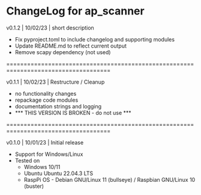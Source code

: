 ChangeLog for ap_scanner
====================================================================================
v0.1.2 | 10/02/23 | short description
- Fix pyproject.toml to include changelog and supporting modules
- Update README.md to reflect current output
- Remove scapy dependency (not used)

====================================================================================

v0.1.1 | 10/02/23 | Restructure / Cleanup
- no functionality changes
- repackage code modules
- documentation strings and logging
- *** THIS VERSION IS BROKEN - do not use ***

====================================================================================

v0.1.0 | 10/01/23 | Initial release  
- Support for Windows/Linux
- Tested on 
    - Windows 10/11
    - Ubuntu Ubuntu 22.04.3 LTS
    - RaspPi OS - Debian GNU/Linux 11 (bullseye) / Raspbian GNU/Linux 10 (buster)


